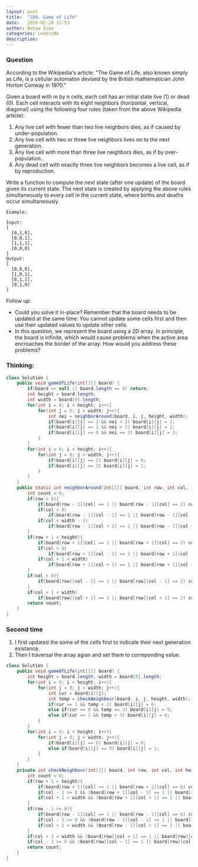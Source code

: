 ```yaml
---
layout: post
title:  "289. Game of Life"
date:   2019-02-28 11:53
author: Botao Xiao
categories: Leetcode
description:
---
```

### Question
According to the Wikipedia's article: "The Game of Life, also known simply as Life, is a cellular automaton devised by the British mathematician John Horton Conway in 1970."

Given a board with m by n cells, each cell has an initial state live (1) or dead (0). Each cell interacts with its eight neighbors (horizontal, vertical, diagonal) using the following four rules (taken from the above Wikipedia article):

1. Any live cell with fewer than two live neighbors dies, as if caused by under-population.
2. Any live cell with two or three live neighbors lives on to the next generation.
3. Any live cell with more than three live neighbors dies, as if by over-population..
4. Any dead cell with exactly three live neighbors becomes a live cell, as if by reproduction.

Write a function to compute the next state (after one update) of the board given its current state. The next state is created by applying the above rules simultaneously to every cell in the current state, where births and deaths occur simultaneously.

```
Example:

Input: 
[
  [0,1,0],
  [0,0,1],
  [1,1,1],
  [0,0,0]
]
Output: 
[
  [0,0,0],
  [1,0,1],
  [0,1,1],
  [0,1,0]
]
```
Follow up:
* Could you solve it in-place? Remember that the board needs to be updated at the same time: You cannot update some cells first and then use their updated values to update other cells.
* In this question, we represent the board using a 2D array. In principle, the board is infinite, which would cause problems when the active area encroaches the border of the array. How would you address these problems?


### Thinking:
```Java
class Solution {
    public void gameOfLife(int[][] board) {
        if(board == null || board.length == 0) return;
        int height = board.length;
        int width = board[0].length;
        for(int i = 0; i < height; i++){
            for(int j = 0; j < width; j++){
                int nei = neighborAround(board, i, j, height, width);
                if(board[i][j] == 1 && nei < 2) board[i][j] = 2;
                if(board[i][j] == 1 && nei > 3) board[i][j] = 2;
                if(board[i][j] == 0 && nei == 3) board[i][j] = 3;
            }
        }
        for(int i = 0; i < height; i++){
            for(int j = 0; j < width; j++){
                if(board[i][j] == 2) board[i][j] = 0;
                if(board[i][j] == 3) board[i][j] = 1;
            }
        }
    }
    public static int neighborAround(int[][] board, int row, int col, int height, int width){
        int count = 0;
        if(row > 0){
            if(board[row - 1][col] == 1 || board[row - 1][col] == 2) count++;
            if(col > 0)
                if(board[row - 1][col - 1] == 1 || board[row - 1][col - 1] == 2) count++;
            if(col < width - 1)
                if(board[row - 1][col + 1] == 1 || board[row - 1][col + 1] == 2) count++;
        }
        if(row + 1 < height){
            if(board[row + 1][col] == 1 || board[row + 1][col] == 2) count++;
            if(col > 0)
                if(board[row + 1][col - 1] == 1 || board[row + 1][col - 1] == 2) count++;
            if(col + 1 < width)
                if(board[row + 1][col + 1] == 1 || board[row + 1][col + 1] == 2) count++;
        }
        if(col > 0){
            if(board[row][col - 1] == 1 || board[row][col - 1] == 2) count++;
        }
        if(col + 1 < width)
            if(board[row][col + 1] == 1 || board[row][col + 1] == 2) count++;
        return count;
    }
}
```

### Second time
1. I first updated the some of the cells first to indicate their next generation existance.
2. Then I traversal the array agian and set them to correponding value.
```Java
class Solution {
    public void gameOfLife(int[][] board) {
        int height = board.length, width = board[0].length;
        for(int i = 0; i < height; i++){
            for(int j = 0; j < width; j++){
                int cur = board[i][j];
                int temp = checkNeighbour(board, i, j, height, width);
                if(cur == 1 && temp < 2) board[i][j] = 6;
                else if(cur == 0 && temp == 3) board[i][j] = 9;
                else if(cur == 1 && temp > 3) board[i][j] = 6;
            }
        }
        for(int i = 0; i < height; i++){
            for(int j = 0; j < width; j++){
                if(board[i][j] == 6) board[i][j] = 0;
                else if(board[i][j] == 9) board[i][j] = 1;
            }
        }
    }
    private int checkNeighbour(int[][] board, int row, int col, int height, int width){
        int count = 0;
        if(row + 1 < height){
            if(board[row + 1][col] == 1 || board[row + 1][col] == 6) count++;
            if(col - 1 >= 0 && (board[row + 1][col - 1] == 1 || board[row + 1][col - 1] == 6)) count ++;
            if(col + 1 < width && (board[row + 1][col + 1] == 1 || board[row + 1][col + 1] == 6)) count ++;
        }
        if(row - 1 >= 0){
            if(board[row - 1][col] == 1 || board[row - 1][col] == 6) count++;
            if(col - 1 >= 0 && (board[row - 1][col - 1] == 1 || board[row - 1][col - 1] == 6)) count ++;
            if(col + 1 < width && (board[row - 1][col + 1] == 1 || board[row - 1][col + 1] == 6)) count ++;
        }
        if(col + 1 < width && (board[row][col + 1] == 1 || board[row][col + 1] == 6)) count++;
        if(col - 1 >= 0 && (board[row][col - 1] == 1 || board[row][col - 1] == 6)) count++;
        return count;
    }
}
```